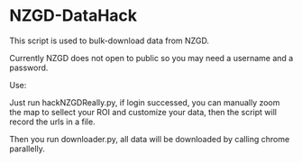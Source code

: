 # NZGD-DataHack
This script is used to bulk-download data from NZGD.

Currently NZGD does not open to public so you may need a username and a password.

Use:

Just run hackNZGDReally.py, if login successed, you can manually zoom the map to sellect your ROI and customize your data, then the script will record the urls in a file.

Then you run downloader.py, all data will be downloaded by calling chrome parallelly.


